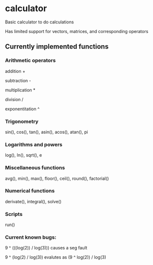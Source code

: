 # calculator

Basic calculator to do calculations

Has limited support for vectors, matrices, and corresponding operators

## Currently implemented functions

### Arithmetic operators
addition \+

subtraction \-

multiplication \*

division \/

exponentitation \^

### Trigonometry
sin(), cos(), tan(), asin(), acos(), atan(), pi

### Logarithms and powers
log(), ln(), sqrt(), e

### Miscellaneous functions
avg(), min(), max(), floor(), ceil(), round(), factorial()

### Numerical functions
derivate(), integral(), solve()

### Scripts
run()

### Current known bugs:
9 ^ (((log(2)) / log(3)))
causes a seg fault

9 ^ (log(2) / log(3))
evalutes as (9 ^ log(2)) / log(3)
